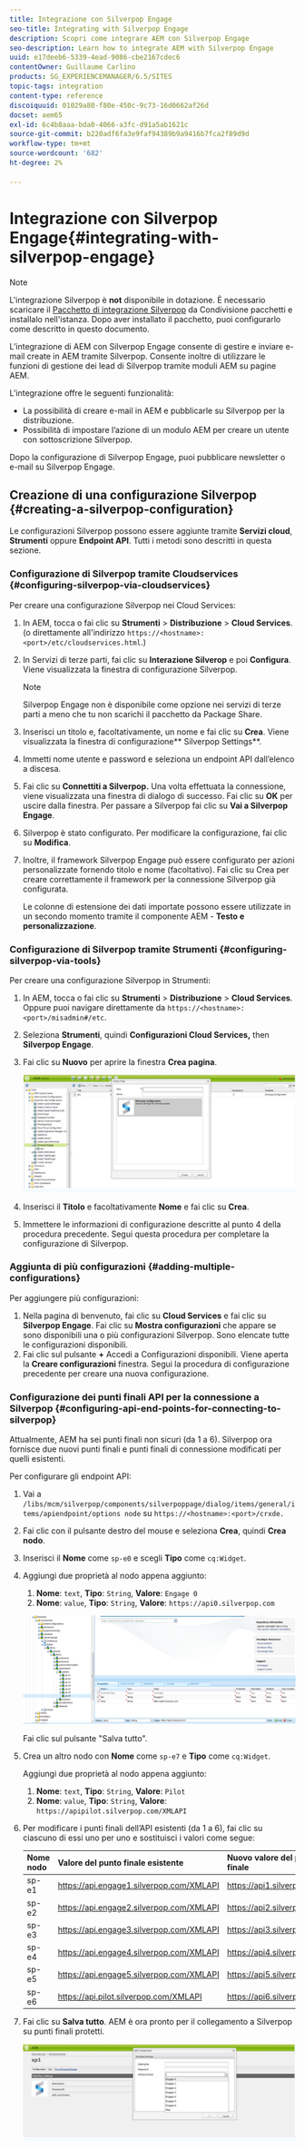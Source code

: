 ```yaml
---
title: Integrazione con Silverpop Engage
seo-title: Integrating with Silverpop Engage
description: Scopri come integrare AEM con Silverpop Engage
seo-description: Learn how to integrate AEM with Silverpop Engage
uuid: e17deeb6-5339-4ead-9086-cbe2167cdec6
contentOwner: Guillaume Carlino
products: SG_EXPERIENCEMANAGER/6.5/SITES
topic-tags: integration
content-type: reference
discoiquuid: 01029a80-f80e-450c-9c73-16d0662af26d
docset: aem65
exl-id: 6c4b8aaa-bda0-4066-a3fc-d91a5ab1621c
source-git-commit: b220adf6fa3e9faf94389b9a9416b7fca2f89d9d
workflow-type: tm+mt
source-wordcount: '682'
ht-degree: 2%

---
```


# Integrazione con Silverpop Engage{#integrating-with-silverpop-engage}

>[!NOTE]
>
>L&#39;integrazione Silverpop è **not** disponibile in dotazione. È necessario scaricare il [Pacchetto di integrazione Silverpop](https://www.adobeaemcloud.com/content/marketplace/marketplaceProxy.html?packagePath=/content/companies/public/adobe/packages/aem620/product/cq-mcm-integrations-silverpop-content) da Condivisione pacchetti e installalo nell&#39;istanza. Dopo aver installato il pacchetto, puoi configurarlo come descritto in questo documento.

L’integrazione di AEM con Silverpop Engage consente di gestire e inviare e-mail create in AEM tramite Silverpop. Consente inoltre di utilizzare le funzioni di gestione dei lead di Silverpop tramite moduli AEM su pagine AEM.

L’integrazione offre le seguenti funzionalità:

* La possibilità di creare e-mail in AEM e pubblicarle su Silverpop per la distribuzione.
* Possibilità di impostare l’azione di un modulo AEM per creare un utente con sottoscrizione Silverpop.

Dopo la configurazione di Silverpop Engage, puoi pubblicare newsletter o e-mail su Silverpop Engage.

## Creazione di una configurazione Silverpop {#creating-a-silverpop-configuration}

Le configurazioni Silverpop possono essere aggiunte tramite **Servizi cloud**, **Strumenti** oppure **Endpoint API**. Tutti i metodi sono descritti in questa sezione.

### Configurazione di Silverpop tramite Cloudservices {#configuring-silverpop-via-cloudservices}

Per creare una configurazione Silverpop nei Cloud Services:

1. In AEM, tocca o fai clic su **Strumenti** > **Distribuzione** > **Cloud Services**. (o direttamente all&#39;indirizzo `https://<hostname>:<port>/etc/cloudservices.html`.)
1. In Servizi di terze parti, fai clic su **Interazione Silverop** e poi **Configura**. Viene visualizzata la finestra di configurazione Silverpop.

   >[!NOTE]
   >
   >Silverpop Engage non è disponibile come opzione nei servizi di terze parti a meno che tu non scarichi il pacchetto da Package Share.

1. Inserisci un titolo e, facoltativamente, un nome e fai clic su **Crea**. Viene visualizzata la finestra di configurazione** Silverpop Settings**.
1. Immetti nome utente e password e seleziona un endpoint API dall’elenco a discesa.
1. Fai clic su **Connettiti a Silverpop.** Una volta effettuata la connessione, viene visualizzata una finestra di dialogo di successo. Fai clic su **OK** per uscire dalla finestra. Per passare a Silverpop fai clic su **Vai a Silverpop Engage**.
1. Silverpop è stato configurato. Per modificare la configurazione, fai clic su **Modifica**.
1. Inoltre, il framework Silverpop Engage può essere configurato per azioni personalizzate fornendo titolo e nome (facoltativo). Fai clic su Crea per creare correttamente il framework per la connessione Silverpop già configurata.

   Le colonne di estensione dei dati importate possono essere utilizzate in un secondo momento tramite il componente AEM - **Testo e personalizzazione**.

### Configurazione di Silverpop tramite Strumenti {#configuring-silverpop-via-tools}

Per creare una configurazione Silverpop in Strumenti:

1. In AEM, tocca o fai clic su **Strumenti** > **Distribuzione** > **Cloud Services**. Oppure puoi navigare direttamente da `https://<hostname>:<port>/misadmin#/etc`.
1. Seleziona **Strumenti**, quindi **Configurazioni Cloud Services,** then **Silverpop Engage**.
1. Fai clic su **Nuovo** per aprire la finestra **Crea pagina**.

   ![chlimage_1-6](assets/chlimage_1-6.jpeg)

1. Inserisci il **Titolo** e facoltativamente **Nome** e fai clic su **Crea**.
1. Immettere le informazioni di configurazione descritte al punto 4 della procedura precedente. Segui questa procedura per completare la configurazione di Silverpop.

### Aggiunta di più configurazioni {#adding-multiple-configurations}

Per aggiungere più configurazioni:

1. Nella pagina di benvenuto, fai clic su **Cloud Services** e fai clic su **Silverpop Engage**. Fai clic su **Mostra configurazioni** che appare se sono disponibili una o più configurazioni Silverpop. Sono elencate tutte le configurazioni disponibili.
1. Fai clic sul pulsante **+** Accedi a Configurazioni disponibili. Viene aperta la **Creare configurazioni** finestra. Segui la procedura di configurazione precedente per creare una nuova configurazione.

### Configurazione dei punti finali API per la connessione a Silverpop {#configuring-api-end-points-for-connecting-to-silverpop}

Attualmente, AEM ha sei punti finali non sicuri (da 1 a 6). Silverpop ora fornisce due nuovi punti finali e punti finali di connessione modificati per quelli esistenti.

Per configurare gli endpoint API:

1. Vai a `/libs/mcm/silverpop/components/silverpoppage/dialog/items/general/items/apiendpoint/options node` su `https://<hostname>:<port>/crxde.`
1. Fai clic con il pulsante destro del mouse e seleziona **Crea**, quindi **Crea nodo**.
1. Inserisci il **Nome** come `sp-e0` e scegli **Tipo** come `cq:Widget`.
1. Aggiungi due proprietà al nodo appena aggiunto:

   1. **Nome**: `text`, **Tipo**: `String`, **Valore**: `Engage 0`
   1. **Nome**: `value`, **Tipo**: `String`, **Valore**: `https://api0.silverpop.com`

   ![chlimage_1-42](assets/chlimage_1-42.png)

   Fai clic sul pulsante &quot;Salva tutto&quot;.

1. Crea un altro nodo con **Nome** come `sp-e7` e **Tipo** come `cq:Widget`.

   Aggiungi due proprietà al nodo appena aggiunto:

   1. **Nome**: `text`, **Tipo**: `String`, **Valore**: `Pilot`
   1. **Nome**: `value`, **Tipo**: `String`, **Valore**: `https://apipilot.silverpop.com/XMLAPI`

1. Per modificare i punti finali dell’API esistenti (da 1 a 6), fai clic su ciascuno di essi uno per uno e sostituisci i valori come segue:

   | **Nome nodo** | **Valore del punto finale esistente** | **Nuovo valore del punto finale** |
   |---|---|---|
   | sp-e1 | https://api.engage1.silverpop.com/XMLAPI | https://api1.silverpop.com |
   | sp-e2 | https://api.engage2.silverpop.com/XMLAPI | https://api2.silverpop.com |
   | sp-e3 | https://api.engage3.silverpop.com/XMLAPI | https://api3.silverpop.com |
   | sp-e4 | https://api.engage4.silverpop.com/XMLAPI | https://api4.silverpop.com |
   | sp-e5 | https://api.engage5.silverpop.com/XMLAPI | https://api5.silverpop.com |
   | sp-e6 | https://api.pilot.silverpop.com/XMLAPI | https://api6.silverpop.com |

1. Fai clic su **Salva tutto**. AEM è ora pronto per il collegamento a Silverpop su punti finali protetti.

   ![chlimage_1-7](assets/chlimage_1-7.jpeg)
